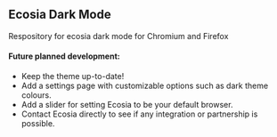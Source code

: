 <h2>Ecosia Dark Mode</h2>
<p>Respository for ecosia dark mode for Chromium and Firefox</p>

<h4>Future planned development:</h4>
<ul>
	<li>Keep the theme up-to-date!</li>
	<li>Add a settings page with customizable options such as dark theme colours.</li>
	<li>Add a slider for setting Ecosia to be your default browser.</li>
	<li>Contact Ecosia directly to see if any integration or partnership is possible.</li>
</ul>
